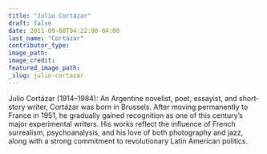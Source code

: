 ```yaml
---
title: "Julio Cortázar"
draft: false
date: 2011-09-08T04:22:00-04:00
last_name: "Cortázar"
contributor_type:
image_path:
image_credit:
featured_image_path:
_slug: julio-cortazar
---
```


Julio Cortázar (1914–1984): An Argentine novelist, poet, essayist, and short-story writer, Cortázar was born in Brussels. After moving permanently to France in 1951, he gradually gained recognition as one of this century’s major experimental writers. His works reflect the influence of French surrealism, psychoanalysis, and his love of both photography and jazz, along with a strong commitment to revolutionary Latin American politics.

